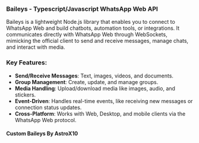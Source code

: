 ### Baileys - Typescript/Javascript WhatsApp Web API

Baileys is a lightweight Node.js library that enables you to connect to WhatsApp Web and build chatbots, automation tools, or integrations. It communicates directly with WhatsApp Web through WebSockets, mimicking the official client to send and receive messages, manage chats, and interact with media.

### Key Features:

- **Send/Receive Messages**: Text, images, videos, and documents.
- **Group Management**: Create, update, and manage groups.
- **Media Handling**: Upload/download media like images, audio, and stickers.
- **Event-Driven**: Handles real-time events, like receiving new messages or connection status updates.
- **Cross-Platform**: Works with Web, Desktop, and mobile clients via the WhatsApp Web protocol.

#### Custom Baileys By AstroX10